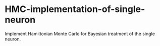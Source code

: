 # HMC-implementation-of-single-neuron
Implement Hamiltonian Monte Carlo for Bayesian treatment of the single neuron.

